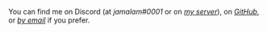 You can find me on Discord (at _jamalam#0001_ or on
[_my server_](https://discord.jamalam.tech)), on
[_GitHub_](https://github.com/Jamalam360), or
[_by email_](mailto:james@jamalam.tech) if you prefer.
